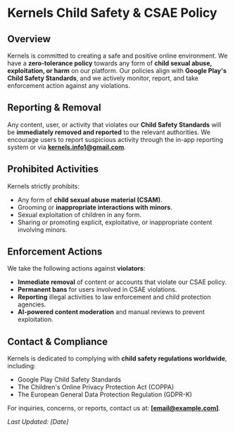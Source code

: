 # Kernels Child Safety & CSAE Policy

## Overview
Kernels is committed to creating a safe and positive online environment. We have a **zero-tolerance policy** towards any form of **child sexual abuse, exploitation, or harm** on our platform. Our policies align with **Google Play's Child Safety Standards**, and we actively monitor, report, and take enforcement action against any violations.

## Reporting & Removal
Any content, user, or activity that violates our **Child Safety Standards** will be **immediately removed and reported** to the relevant authorities. We encourage users to report suspicious activity through the in-app reporting system or via **kernels.info1@gmail.com**.

## Prohibited Activities
Kernels strictly prohibits:
- Any form of **child sexual abuse material (CSAM)**.
- Grooming or **inappropriate interactions with minors**.
- Sexual exploitation of children in any form.
- Sharing or promoting explicit, exploitative, or inappropriate content involving minors.

## Enforcement Actions
We take the following actions against **violators**:
- **Immediate removal** of content or accounts that violate our CSAE policy.
- **Permanent bans** for users involved in CSAE violations.
- **Reporting** illegal activities to law enforcement and child protection agencies.
- **AI-powered content moderation** and manual reviews to prevent exploitation.

## Contact & Compliance
Kernels is dedicated to complying with **child safety regulations worldwide**, including:
- Google Play Child Safety Standards
- The Children's Online Privacy Protection Act (COPPA)
- The European General Data Protection Regulation (GDPR-K)

For inquiries, concerns, or reports, contact us at: **[email@example.com]**.

_Last Updated: [Date]_
